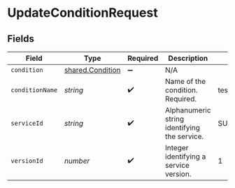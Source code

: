 # UpdateConditionRequest


## Fields

| Field                                                | Type                                                 | Required                                             | Description                                          | Example                                              |
| ---------------------------------------------------- | ---------------------------------------------------- | ---------------------------------------------------- | ---------------------------------------------------- | ---------------------------------------------------- |
| `condition`                                          | [shared.Condition](../../models/shared/condition.md) | :heavy_minus_sign:                                   | N/A                                                  |                                                      |
| `conditionName`                                      | *string*                                             | :heavy_check_mark:                                   | Name of the condition. Required.                     | test-condition                                       |
| `serviceId`                                          | *string*                                             | :heavy_check_mark:                                   | Alphanumeric string identifying the service.         | SU1Z0isxPaozGVKXdv0eY                                |
| `versionId`                                          | *number*                                             | :heavy_check_mark:                                   | Integer identifying a service version.               | 1                                                    |
